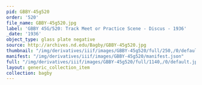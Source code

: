 ```yaml
---
pid: GBBY-45g520
order: '520'
file_name: GBBY-45g520.jpg
label: 'GBBY 45G/520: Track Meet or Practice Scene - Discus - 1936'
_date: '1936'
object_type: glass plate negative
source: http://archives.nd.edu/Bagby/GBBY-45g520.jpg
thumbnail: "/img/derivatives/iiif/images/GBBY-45g520/full/250,/0/default.jpg"
manifest: "/img/derivatives/iiif/images/GBBY-45g520/manifest.json"
full: "/img/derivatives/iiif/images/GBBY-45g520/full/1140,/0/default.jpg"
layout: generic_collection_item
collection: bagby
---
```


